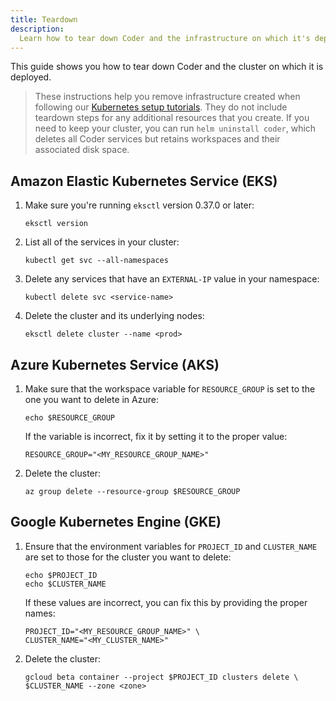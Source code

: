 ```yaml
---
title: Teardown
description:
  Learn how to tear down Coder and the infrastructure on which it's deployed.
---
```


This guide shows you how to tear down Coder and the cluster on which it is
deployed.

> These instructions help you remove infrastructure created when following our
> [Kubernetes setup tutorials](../../setup/kubernetes/index.md). They do not
> include teardown steps for any additional resources that you create. If you
> need to keep your cluster, you can run `helm uninstall coder`, which deletes
> all Coder services but retains workspaces and their associated disk space.

## Amazon Elastic Kubernetes Service (EKS)

1. Make sure you're running `eksctl` version 0.37.0 or later:

   ```console
   eksctl version
   ```

1. List all of the services in your cluster:

   ```console
   kubectl get svc --all-namespaces
   ```

1. Delete any services that have an `EXTERNAL-IP` value in your namespace:

   ```console
   kubectl delete svc <service-name>
   ```

1. Delete the cluster and its underlying nodes:

   ```console
   eksctl delete cluster --name <prod>
   ```

## Azure Kubernetes Service (AKS)

1. Make sure that the workspace variable for `RESOURCE_GROUP` is set to the one
   you want to delete in Azure:

   ```console
   echo $RESOURCE_GROUP
   ```

   If the variable is incorrect, fix it by setting it to the proper value:

   ```console
   RESOURCE_GROUP="<MY_RESOURCE_GROUP_NAME>"
   ```

1. Delete the cluster:

   ```console
   az group delete --resource-group $RESOURCE_GROUP
   ```

## Google Kubernetes Engine (GKE)

1. Ensure that the environment variables for `PROJECT_ID` and `CLUSTER_NAME` are
   set to those for the cluster you want to delete:

   ```console
   echo $PROJECT_ID
   echo $CLUSTER_NAME
   ```

   If these values are incorrect, you can fix this by providing the proper
   names:

   ```console
   PROJECT_ID="<MY_RESOURCE_GROUP_NAME>" \
   CLUSTER_NAME="<MY_CLUSTER_NAME>"
   ```

1. Delete the cluster:

   ```console
   gcloud beta container --project $PROJECT_ID clusters delete \
   $CLUSTER_NAME --zone <zone>
   ```
